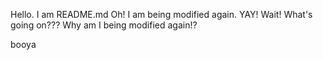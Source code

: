 
Hello. I am README.md
Oh! I am being modified again. YAY!
Wait! What's going on??? Why am I being modified again!?

booya
